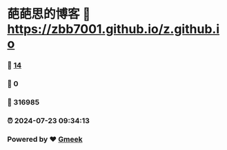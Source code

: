# 葩葩思的博客 :link: https://zbb7001.github.io/z.github.io 
### :page_facing_up: [14](https://zbb7001.github.io/z.github.io/tag.html) 
### :speech_balloon: 0 
### :hibiscus: 316985 
### :alarm_clock: 2024-07-23 09:34:13 
### Powered by :heart: [Gmeek](https://github.com/Meekdai/Gmeek)
